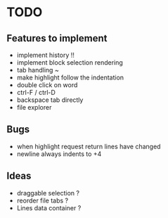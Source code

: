 # TODO

## Features to implement

- implement history !!
- implement block selection rendering
- tab handling ~
- make highlight follow the indentation
- double click on word
- ctrl-F / ctrl-D
- backspace tab directly
- file explorer

## Bugs

- when highlight request return lines have changed
- newline always indents to +4

## Ideas

- draggable selection ?
- reorder file tabs ?
- Lines data container ?